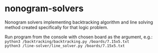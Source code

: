 # nonogram-solvers
Nonogram solvers implementing backtracking algorithm and line solving method created specifically for that logic problem.


Run program from the console with chosen board as the argument, e.g.: <br />
`python3 /backtracking/backtracking.py /boards/7.15x5.txt` <br />
`python3 /line-solver/line_solver.py /boards/7.15x5.txt` <br />
